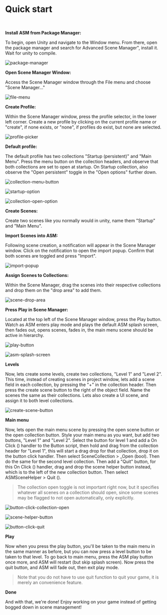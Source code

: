 # Quick start

<br/>

**Install ASM from Package Manager:**

To begin, open Unity and navigate to the Window menu. From there, open the package manager and search for Advanced Scene Manager", install it. Wait for unity to compile.

![package-manager](../image/package-manager.png)

**Open Scene Manager Window:** 

Access the Scene Manager window through the File menu and choose "Scene Manager..."

![file-menu](../image/file-menu.png)

**Create Profile:** 

Within the Scene Manager window, press the profile selector, in the lower left corner. Create a new profile by clicking on the current profile name or "create", if none exists, or "none", if profiles do exist, but none are selected.

![profile-picker](../image/profile-picker.png)

**Default profile:** 

The default profile has two collections "Startup (persistent)" and "Main Menu". Press the menu button on the collection headers, and observe that both collections are set to open at startup. On Startup collection, also observe the "Open persistent" toggle in the "Open options" further down.

![collection-menu-button](../image/collection-menu-button.png)

![startup-option](../image/startup-option.png)

![collection-open-option](../image/collection-open-option.png)

**Create Scenes:** 

Create two scenes like you normally would in unity, name them "Startup" and "Main Menu".

**Import Scenes into ASM:** 

Following scene creation, a notification will appear in the Scene Manager window. Click on the notification to open the import popup. Confirm that both scenes are toggled and press "Import".

![import-popup](../image/import-popup.png)

**Assign Scenes to Collections:** 

Within the Scene Manager, drag the scenes into their respective collections and drop them on the "drop area" to add them.

![scene-drop-area](../image/scene-drop-area.png)

**Press Play in Scene Manager:** 

Located at the top left of the Scene Manager window, press the Play button. Watch as ASM enters play mode and plays the default ASM splash screen, then fades out, opens scenes, fades in, the main menu scene should be active in hierarchy.

![play-button](../image/play-button.png)

![asm-splash-screen](../image/asm-splash-screen.png)

**Levels**

Now, lets create some levels, create two collections, "Level 1" and "Level 2". This time, instead of creating scenes in project window, lets add a scene field in each collection, by pressing the "+" in the collection header. Then press the create scene button to the right of the object field. Name the scenes the same as their collections. Lets also create a UI scene, and assign it to both level collections.

![create-scene-button](../image/create-scene-button.png)

**Main menu**

Now, lets open the main menu scene by pressing the open scene button or the open collection button. Style your main menu as you want, but add two buttons, "Level 1" and "Level 2". Select the button for level 1 and add a On Click () handler to the Button script, then hold and drag from the collection header for "Level 1", this will start a drag drop for that collection, drop it on the button click handler. Then select SceneCollection > _Open (bool). Then do the same for the second level collection. Then add a "Quit" button, for this On Click () handler, drag and drop the scene helper button instead, which is to the left of the new collection button. Then select ASMSceneHelper > Quit ().

> The collection open toggle is not important right now, but it specifies whatever all scenes on a collection should open, since some scenes may be flagged to not open automatically, only explicitly.

![button-click-collection-open](../image/button-click-collection-open.png)


![scene-helper-button](../image/scene-helper-button.png)


![button-click-quit](../image/button-click-quit.png)

**Play**

Now when you press the play button, you'll be taken to the main menu in the same manner as before, but you can now press a level button to be taken to that level. To go back to main menu, press the ASM play button once more, and ASM will restart (but skip splash screen). Now press the quit button, and ASM will fade out, then exit play mode.

> Note that you do not have to use quit function to quit your game, it is merely an convenience feature.

**Done**

And with that, we're done! Enjoy working on your game instead of getting bogged down in scene management!
